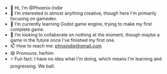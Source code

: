- 👋 Hi, I’m @Phoenix-Indie
- 👀 I’m interested in almost anything creative, though here I'm primarily focusing on gamedev.
- 🌱 I’m currently learning Godot game engine, trying to make my first complete game.
- 💞️ I’m looking to collaborate on nothing at the moment, though maybe a game in the future once I've finished my first one.
- 📫 How to reach me: phnxindie@gmail.com
- 😄 Pronouns: he/him
- ⚡ Fun fact: I have no idea what I'm doing, which means I'm learning and progressing. We ball.

<!---
Phoenix-Indie/Phoenix-Indie is a ✨ special ✨ repository because its `README.md` (this file) appears on your GitHub profile.
You can click the Preview link to take a look at your changes.
--->
